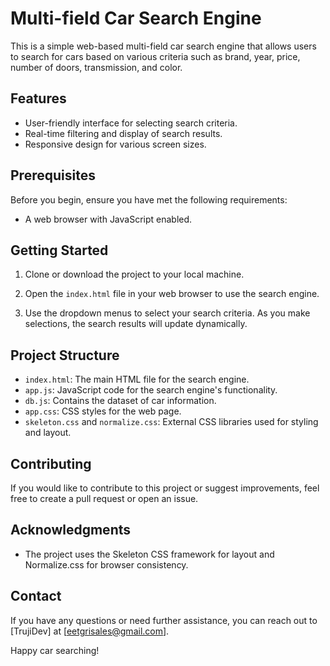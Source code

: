 # Multi-field Car Search Engine

This is a simple web-based multi-field car search engine that allows users to search for cars based on various criteria such as brand, year, price, number of doors, transmission, and color.

## Features

- User-friendly interface for selecting search criteria.
- Real-time filtering and display of search results.
- Responsive design for various screen sizes.

## Prerequisites

Before you begin, ensure you have met the following requirements:

- A web browser with JavaScript enabled.

## Getting Started

1. Clone or download the project to your local machine.

2. Open the `index.html` file in your web browser to use the search engine.

3. Use the dropdown menus to select your search criteria. As you make selections, the search results will update dynamically.

## Project Structure

- `index.html`: The main HTML file for the search engine.
- `app.js`: JavaScript code for the search engine's functionality.
- `db.js`: Contains the dataset of car information.
- `app.css`: CSS styles for the web page.
- `skeleton.css` and `normalize.css`: External CSS libraries used for styling and layout.

## Contributing

If you would like to contribute to this project or suggest improvements, feel free to create a pull request or open an issue.

## Acknowledgments

- The project uses the Skeleton CSS framework for layout and Normalize.css for browser consistency.

## Contact

If you have any questions or need further assistance, you can reach out to [TrujiDev] at [eetgrisales@gmail.com].

Happy car searching!
